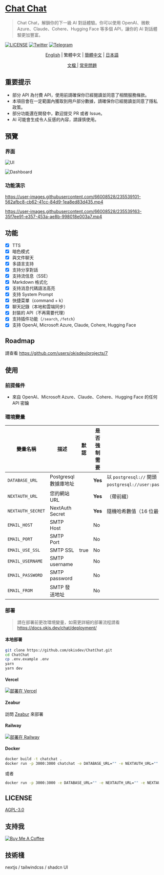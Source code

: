 # [Chat Chat](https://chat.okisdev.com)

> Chat Chat，解鎖你的下一級 AI 對話體驗。你可以使用 OpenAI、微軟 Azure、Claude、Cohere、Hugging Face 等多個 API，讓你的 AI 對話體驗更加豐富。

[![LICENSE](https://img.shields.io/github/license/okisdev/ChatChat?style=flat-square)](https://github.com/okisdev/ChatChat/blob/master/LICENSE) [![Twitter](https://img.shields.io/twitter/follow/okisdev)](https://twitter.com/okisdev) [![Telegram](https://img.shields.io/badge/Telegram-Chat%20Chat-blue?style=flat-square&logo=telegram)](https://t.me/+uWx9qtafv-BiNGVk)

<p align='center'>
    <a href='README.md'>English</a> | <a>繁體中文</a> | <a href='README.zh_CN.md'>簡體中文</a> | <a href='README.JA.md'>日本語</a>
</p>

<p align='center'>
    <a href='https://docs.okis.dev/chat' target='_blank'>
        文檔
    </a>
    | <a href='https://github.com/okisdev/ChatChat/issues/3'>常見問題</a>
</p>

## 重要提示

-   部分 API 為付費 API，使用前請確保你已經閱讀並同意了相關服務條款。
-   本項目會在一定範圍內獲取到用戶部分數據，請確保你已經閱讀並同意了隱私政策。
-   部分功能還在開發中，歡迎提交 PR 或者 Issue。
-   AI 可能會生成令人反感的內容，請謹慎使用。

## 預覽

### 界面

![UI](https://cdn.harrly.com/project/GitHub/Chat-Chat/img/UI-1.png)

![Dashboard](https://cdn.harrly.com/project/GitHub/Chat-Chat/img/Dashboard-1.png)

### 功能演示

https://user-images.githubusercontent.com/66008528/235539101-562afbc8-cb62-41cc-84d9-1ea8ed83d435.mp4

https://user-images.githubusercontent.com/66008528/235539163-35f7ee91-e357-453a-ae8b-998018e003a7.mp4

## 功能

-   [x] TTS
-   [x] 暗色模式
-   [x] 與文件聊天
-   [x] 多語言支持
-   [x] 支持分享對話
-   [x] 支持流信息（SSE）
-   [x] Markdown 格式化
-   [x] 支持消息代碼語法高亮
-   [x] 支持 System Prompt
-   [x] 快捷菜單（command + k）
-   [x] 聊天記錄（本地和雲端同步）
-   [x] 封裝的 API（不再需要代理）
-   [x] 支持插件功能（`/search`, `/fetch`）
-   [x] 支持 OpenAI, Microsoft Azure, Claude, Cohere, Hugging Face

## Roadmap

請查看 https://github.com/users/okisdev/projects/7

## 使用

### 前提條件

-   來自 OpenAI、Microsoft Azure、Claude、Cohere、Hugging Face 的任何 API 密鑰

### 環境變量

| 變量名稱          | 描述                  | 默認 | 是否強制需要 | 提示                                                                                                |
| ----------------- | --------------------- | ---- | ------------ | --------------------------------------------------------------------------------------------------- |
| `DATABASE_URL`    | Postgresql 數據庫地址 |      | **Yes**      | 以 `postgresql://` 開頭 （如果不需要，請填寫 `postgresql://user:password@example.com:port/dbname`） |
| `NEXTAUTH_URL`    | 您的網站 URL          |      | **Yes**      | （帶前綴）                                                                                          |
| `NEXTAUTH_SECRET` | NextAuth Secret       |      | **Yes**      | 隨機哈希數值（16 位最佳）                                                                           |
| `EMAIL_HOST`      | SMTP Host             |      | No           |                                                                                                     |
| `EMAIL_PORT`      | SMTP Port             |      | No           |                                                                                                     |
| `EMAIL_USE_SSL`   | SMTP SSL              | true | No           |                                                                                                     |
| `EMAIL_USERNAME`  | SMTP username         |      | No           |                                                                                                     |
| `EMAIL_PASSWORD`  | SMTP password         |      | No           |                                                                                                     |
| `EMAIL_FROM`      | SMTP 發送地址         |      | No           |                                                                                                     |

### 部署

> 請在部署前更改環境變量，如需更詳細的部署流程請看 https://docs.okis.dev/chat/deployment/

#### 本地部署

```bash
git clone https://github.com/okisdev/ChatChat.git
cd ChatChat
cp .env.example .env
yarn
yarn dev
```

#### Vercel

[![部署在 Vercel](https://vercel.com/button)](https://vercel.com/import/project?template=https://github.com/okisdev/ChatChat)

#### Zeabur

訪問 [Zeabur](https://zeabur.com) 來部署

#### Railway

[![部署在 Railway](https://railway.app/button.svg)](https://railway.app/template/-WWW5r)

#### Docker

```bash
docker build -t chatchat .
docker run -p 3000:3000 chatchat -e DATABASE_URL="" -e NEXTAUTH_URL="" -e NEXTAUTH_SECRET="" -e EMAIL_HOST="" -e EMAIL_PORT="" -e EMAIL_USERNAME="" -e EMAIL_PASSWORD="" -e EMAIL_FROM=""
```

或者

```bash
docker run -p 3000:3000 -e DATABASE_URL="" -e NEXTAUTH_URL="" -e NEXTAUTH_SECRET="" -e EMAIL_HOST="" -e EMAIL_PORT="" -e EMAIL_USERNAME="" -e EMAIL_PASSWORD="" -e EMAIL_FROM="" ghcr.io/okisdev/chatchat:latest
```

## LICENSE

[AGPL-3.0](./LICENSE)

## 支持我

[![Buy Me A Coffee](https://www.buymeacoffee.com/assets/img/custom_images/orange_img.png)](https://www.buymeacoffee.com/okisdev)

## 技術棧

nextjs / tailwindcss / shadcn UI
